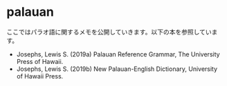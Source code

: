 # palauan
ここではパラオ語に関するメモを公開していきます。以下の本を参照しています。

- Josephs, Lewis S. (2019a) Palauan Reference Grammar, The University Press of Hawaii.
- Josephs, Lewis S. (2019b) New Palauan-English Dictionary, University of Hawaii Press.
